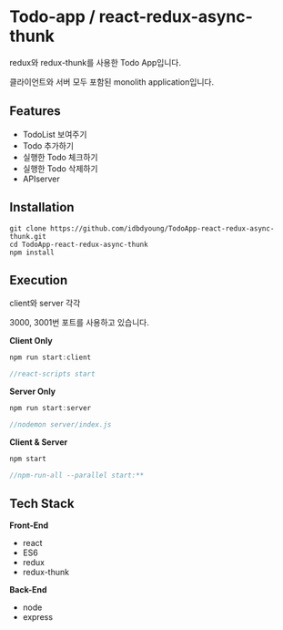 # Todo-app / react-redux-async-thunk


redux와 redux-thunk를 사용한 Todo App입니다.

클라이언트와 서버 모두 포함된 monolith application입니다.

## Features


- TodoList 보여주기
- Todo 추가하기
- 실행한 Todo 체크하기
- 실행한 Todo 삭제하기
- APIserver

## I**nstallation**


```
git clone https://github.com/idbdyoung/TodoApp-react-redux-async-thunk.git
cd TodoApp-react-redux-async-thunk
npm install
```

## Execution


client와 server 각각

3000, 3001번 포트를 사용하고 있습니다.

**Client Only**

```jsx
npm run start:client

//react-scripts start
```

**Server Only**

```jsx
npm run start:server

//nodemon server/index.js
```

**Client & Server**

```jsx
npm start

//npm-run-all --parallel start:**
```

## Tech Stack


**Front-End**

- react
- ES6
- redux
- redux-thunk

**Back-End**

- node
- express